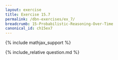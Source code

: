 ```yaml
---
layout: exercise
title: Exercise 15.7
permalink: /dbn-exercises/ex_7/
breadcrumb: 15-Probabilistic-Reasoning-Over-Time
canonical_id: ch15ex7
---
```


{% include mathjax_support %}
<div id="hiddden">{% include_relative question.md %}</div>
